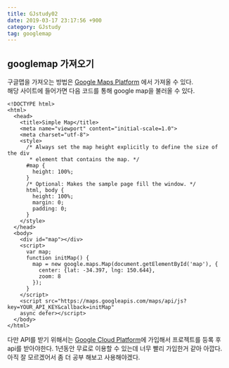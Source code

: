 ```yaml
---
title: GJstudy02
date: 2019-03-17 23:17:56 +900
category: GJstudy
tag: googlemap
---
```

## googlemap 가져오기
구글맵을 가져오는 방법은
[Google Maps Platform](https://developers.google.com/maps/documentation/javascript/examples/map-simple) 에서 가져올 수 있다.  
해당 사이트에 들어가면 다음 코드를 통해 google map을 불러올 수 있다.
```
<!DOCTYPE html>
<html>
  <head>
    <title>Simple Map</title>
    <meta name="viewport" content="initial-scale=1.0">
    <meta charset="utf-8">
    <style>
      /* Always set the map height explicitly to define the size of the div
       * element that contains the map. */
      #map {
        height: 100%;
      }
      /* Optional: Makes the sample page fill the window. */
      html, body {
        height: 100%;
        margin: 0;
        padding: 0;
      }
    </style>
  </head>
  <body>
    <div id="map"></div>
    <script>
      var map;
      function initMap() {
        map = new google.maps.Map(document.getElementById('map'), {
          center: {lat: -34.397, lng: 150.644},
          zoom: 8
        });
      }
    </script>
    <script src="https://maps.googleapis.com/maps/api/js?key=YOUR_API_KEY&callback=initMap"
    async defer></script>
  </body>
</html>
```
다만 API를 받기 위해서는 [Google Cloud Platform](https://cloud.google.com/)에 가입해서 프로젝트를 등록 후 api를 받아야한다. 1년동안 무료로 이용할 수 있는데 너무 빨리 가입한거 같아 아깝다. 아직 잘 모르겠어서 좀 더 공부 해보고 사용해야겠다.